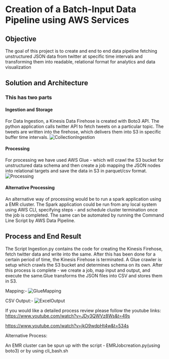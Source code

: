 # Creation of a Batch-Input Data Pipeline using AWS Services

## Objective
The goal of this project is to create and end to end data pipeline
fetching unstructured JSON data from twitter at specific time intervals
and transforming them into readable, relational format 
for analytics and data visualization

## Solution and Architecture

### This has two parts 
#### Ingestion and Storage

For Data Ingestion, a Kinesis Data Firehose is created with Boto3 API. The python application calls twitter API to fetch tweets on a particular topic. The tweets are written into the firehose, which delivers them into S3 in specific buffer time intervals.
![CollectionIngestion](https://user-images.githubusercontent.com/35825748/56085637-3bf45e80-5e0c-11e9-9475-41d9805f59df.JPG)

#### Processing
For processing we have used AWS Glue - which will crawl the S3 bucket for unstructured data schema and then create a job mapping the JSON nodes into relational targets and save the data in S3 in parquet/csv format.
![Processing](https://user-images.githubusercontent.com/35825748/56085638-3eef4f00-5e0c-11e9-878d-13042b9d47af.JPG)

#### Alternative Processing
An alternative way of processing would be to run a spark application using a EMR cluster. The Spark application could be run from any local system using AWS CLI, specifying steps - and schedule cluster termination once the job is completed. The same can be automated by running the Command Line Script by AWS Data Pipeline.

## Process and End Result
The Script Ingestion.py contains the code for creating the Kinesis Firehose, fetch twitter data and write into the same. After this has been done for a certain period of time, the Kinesis Firehose is terminated. A Glue crawler is setup which crawls the S3 bucket and determines schema on its own. After this process is complete - we create a job, map input and output, and execute the same.Glue transforms the JSON files into CSV and stores them in S3.

Mapping:-
![GlueMapping](https://user-images.githubusercontent.com/35825748/56086222-8deeb180-5e17-11e9-965e-0006e32dcab3.JPG)

CSV Output:-
![ExcelOutput](https://user-images.githubusercontent.com/35825748/56086221-8deeb180-5e17-11e9-8123-2ab904a94d57.JPG)

If you would like a detailed process review please follow the youtube links:
https://www.youtube.com/watch?v=JDy3QWVz8Ws&t=49s  

https://www.youtube.com/watch?v=jkO9wdpHt4w&t=534s

Alternative Process:

An EMR cluster can be spun up with the script - EMRJobcreation.py(using boto3) or by using cli_bash.sh


